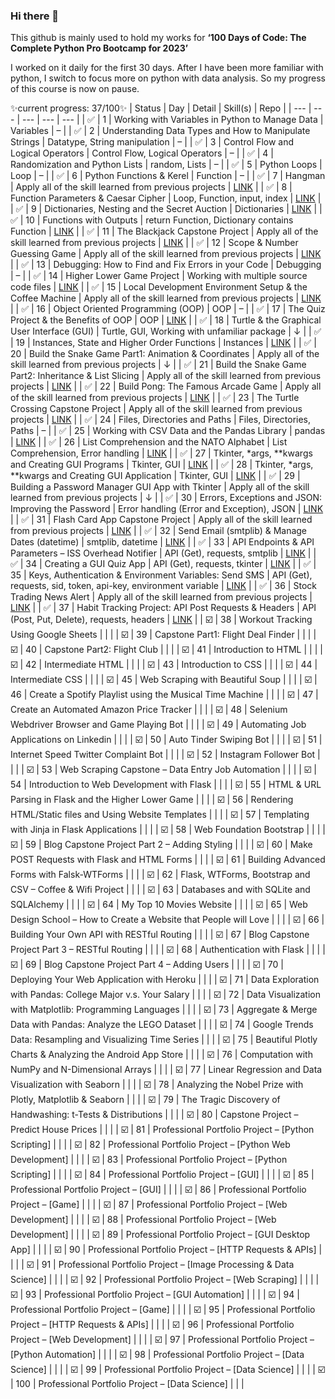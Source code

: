 ### Hi there 👋
This github is mainly used to hold my works for **‘100 Days of Code: The Complete Python Pro Bootcamp for 2023’**

I worked on it daily for the first 30 days. After I have been more familiar with python, I switch to focus more on python with data analysis. So my progress of this course is now on pause.

✨current progress: 37/100✨
|	Status	|	Day	|	Detail	|	Skill(s)	|	Repo	|
|	---	|	---	|	---	|	---	|	---	|
|	✅	|	1	|	Working with Variables in Python to Manage Data	|	Variables	|	–	|
|	✅	|	2	|	Understanding Data Types and How to Manipulate Strings	|	Datatype, String manipulation	|	–	|
|	✅	|	3	|	Control Flow and Logical Operators	|	Control Flow, Logical Operators	|	–	|
|	✅	|	4	|	Randomization and Python Lists	|	random, Lists	|	–	|
|	✅	|	5	|	Python Loops	|	Loop	|	–	|
|	✅	|	6	|	Python Functions & Kerel	|	Function	|	–	|
|	✅	|	7	|	Hangman	|	Apply all of the skill learned from previous projects	|	[LINK](https://github.com/mhaimaiimai/Hangman)	|
|	✅	|	8	|	Function Parameters & Caesar Cipher	|	Loop, Function, input, index	|	[LINK](https://github.com/mhaimaiimai/CaesarChipher)	|
|	✅	|	9	|	Dictionaries, Nesting and the Secret Auction	|	Dictionaries	|	[LINK](https://github.com/mhaimaiimai/Auction)	|
|	✅	|	10	|	Functions with Outputs	|	return Function, Dictionary contains Function	|	[LINK](https://github.com/mhaimaiimai/Calculator)	|
|	✅	|	11	|	The Blackjack Capstone Project	|	Apply all of the skill learned from previous projects	|	[LINK](https://github.com/mhaimaiimai/Blackjack)	|
|	✅	|	12	|	Scope & Number Guessing Game	|	Apply all of the skill learned from previous projects	|	[LINK](https://github.com/mhaimaiimai/GuessNumber)	|
|	✅	|	13	|	Debugging: How to Find and Fix Errors in your Code	|	Debugging	|	–	|
|	✅	|	14	|	Higher Lower Game Project	|	Working with multiple source code files	|	[LINK](https://github.com/mhaimaiimai/HigherLower)	|
|	✅	|	15	|	Local Development Environment Setup & the Coffee Machine	|	Apply all of the skill learned from previous projects	|	[LINK](https://github.com/mhaimaiimai/CoffeeMachine)	|
|	✅	|	16	|	Object Oriented Programming (OOP)	|	OOP	|	–	|
|	✅	|	17	|	The Quiz Project & the Benefits of OOP	|	OOP	|	[LINK](https://github.com/mhaimaiimai/QuizGame)	|
|	✅	|	18	|	Turtle & the Graphical User Interface (GUI)	|	Turtle, GUI, Working with unfamiliar package	|	↓	|
|	✅	|	19	|	Instances, State and Higher Order Functions	|	Instances	|	[LINK](https://github.com/mhaimaiimai/PracticeTurtle)	|
|	✅	|	20	|	Build the Snake Game Part1: Animation & Coordinates	|	Apply all of the skill learned from previous projects	|	↓	|
|	✅	|	21	|	Build the Snake Game Part2: Inheritance & List Slicing	|	Apply all of the skill learned from previous projects	|	[LINK](https://github.com/mhaimaiimai/SnakeGame)	|
|	✅	|	22	|	Build Pong: The Famous Arcade Game	|	Apply all of the skill learned from previous projects	|	[LINK](https://github.com/mhaimaiimai/PongGame/blob/main/main.py)	|
|	✅	|	23	|	The Turtle Crossing Capstone Project	|	Apply all of the skill learned from previous projects	|	[LINK](https://github.com/mhaimaiimai/TurtleCrossing)	|
|	✅	|	24	|	Files, Directories and Paths	|	Files, Directories, Paths	|	–	|
|	✅	|	25	|	Working with CSV Data and the Pandas Library	|	pandas	|	[LINK](https://github.com/mhaimaiimai/StateGuessing)	|
|	✅	|	26	|	List Comprehension and the NATO Alphabet	|	List Comprehension, Error handling	|	[LINK](https://github.com/mhaimaiimai/NATO_alphabet)	|
|	✅	|	27	|	Tkinter, *args, **kwargs and Creating GUI Programs	|	Tkinter, GUI	|	[LINK](https://github.com/mhaimaiimai/MilesToKmConverter)	|
|	✅	|	28	|	Tkinter, *args, **kwargs and Creating GUI Application	|	Tkinter, GUI	|	[LINK](https://github.com/mhaimaiimai/Pomodoro)	|
|	✅	|	29	|	Building a Password Manager GUI App with Tkinter	|	Apply all of the skill learned from previous projects	|	↓	|
|	✅	|	30	|	Errors, Exceptions and JSON: Improving the Password	|	Error handling (Error and Exception), JSON	|	[LINK](https://github.com/mhaimaiimai/PasswordManager)	|
|	✅	|	31	|	Flash Card App Capstone Project	|	Apply all of the skill learned from previous projects	|	[LINK](https://github.com/mhaimaiimai/CapstoneProject)	|
|	✅	|	32	|	Send Email (smtplib) & Manage Dates (datetime)	|	smtplib, datetime	|	[LINK](https://github.com/mhaimaiimai/AutomatedBDWisher)	|
|	✅	|	33	|	API Endpoints & API Parameters – ISS Overhead Notifier	|	API (Get), requests, smtplib	|	[LINK](https://github.com/mhaimaiimai/ISSOverheadNotifier)	|
|	✅	|	34	|	Creating a GUI Quiz App	|	API (Get), requests, tkinter	|	[LINK](https://github.com/mhaimaiimai/TriviaQuizGame)	|
|	✅	|	35	|	Keys, Authentication & Environment Variables: Send SMS	|	API (Get), requests, sid, token, api-key, environment variable	|	[LINK](https://github.com/mhaimaiimai/WeatherSMS)	|
|	✅	|	36	|	Stock Trading News Alert	|	Apply all of the skill learned from previous projects	|	[LINK](https://github.com/mhaimaiimai/StocksAlert)	|
|	✅	|	37	|	Habit Tracking Project: API Post Requests & Headers	|	API (Post, Put, Delete), requests, headers	|	[LINK](https://github.com/mhaimaiimai/HabitTracking)	|
|	☑️	|	38	|	Workout Tracking Using Google Sheets	|		|		|
|	☑️	|	39	|	Capstone Part1: Flight Deal Finder	|		|		|
|	☑️	|	40	|	Capstone Part2: Flight Club	|		|		|
|	☑️	|	41	|	Introduction to HTML	|		|		|
|	☑️	|	42	|	Intermediate HTML	|		|		|
|	☑️	|	43	|	Introduction to CSS	|		|		|
|	☑️	|	44	|	Intermediate CSS	|		|		|
|	☑️	|	45	|	Web Scraping with Beautiful Soup	|		|		|
|	☑️	|	46	|	Create a Spotify Playlist using the Musical Time Machine	|		|		|
|	☑️	|	47	|	Create an Automated Amazon Price Tracker	|		|		|
|	☑️	|	48	|	Selenium Webdriver Browser and Game Playing Bot	|		|		|
|	☑️	|	49	|	Automating Job Applications on Linkedin	|		|		|
|	☑️	|	50	|	Auto Tinder Swiping Bot	|		|		|
|	☑️	|	51	|	Internet Speed Twitter Complaint Bot	|		|		|
|	☑️	|	52	|	Instagram Follower Bot	|		|		|
|	☑️	|	53	|	Web Scraping Capstone – Data Entry Job Automation	|		|		|
|	☑️	|	54	|	Introduction to Web Development with Flask	|		|		|
|	☑️	|	55	|	HTML & URL Parsing in Flask and the Higher Lower Game	|		|		|
|	☑️	|	56	|	Rendering HTML/Static files and Using Website Templates	|		|		|
|	☑️	|	57	|	Templating with Jinja in Flask Applications	|		|		|
|	☑️	|	58	|	Web Foundation Bootstrap	|		|		|
|	☑️	|	59	|	Blog Capstone Project Part 2 – Adding Styling	|		|		|
|	☑️	|	60	|	Make POST Requests with Flask and HTML Forms	|		|		|
|	☑️	|	61	|	Building Advanced Forms with Falsk-WTForms	|		|		|
|	☑️	|	62	|	Flask, WTForms, Bootstrap and CSV – Coffee & Wifi Project	|		|		|
|	☑️	|	63	|	Databases and with SQLite and SQLAlchemy	|		|		|
|	☑️	|	64	|	My Top 10 Movies Website	|		|		|
|	☑️	|	65	|	Web Design School – How to Create a Website that People will Love	|		|		|
|	☑️	|	66	|	Building Your Own API with RESTful Routing	|		|		|
|	☑️	|	67	|	Blog Capstone Project Part 3 – RESTful Routing	|		|		|
|	☑️	|	68	|	Authentication with Flask	|		|		|
|	☑️	|	69	|	Blog Capstone Project Part 4 – Adding Users	|		|		|
|	☑️	|	70	|	Deploying Your Web Application with Heroku	|		|		|
|	☑️	|	71	|	Data Exploration with Pandas: College Major v.s. Your Salary	|		|		|
|	☑️	|	72	|	Data Visualization with Matplotlib: Programming Languages	|		|		|
|	☑️	|	73	|	Aggregate & Merge Data with Pandas: Analyze the LEGO Dataset	|		|		|
|	☑️	|	74	|	Google Trends Data: Resampling and Visualizing Time Series	|		|		|
|	☑️	|	75	|	Beautiful Plotly Charts & Analyzing the Android App Store	|		|		|
|	☑️	|	76	|	Computation with NumPy and N-Dimensional Arrays	|		|		|
|	☑️	|	77	|	Linear Regression and Data Visualization with Seaborn	|		|		|
|	☑️	|	78	|	Analyzing the Nobel Prize with Plotly, Matplotlib & Seaborn	|		|		|
|	☑️	|	79	|	The Tragic Discovery of Handwashing: t-Tests & Distributions	|		|		|
|	☑️	|	80	|	Capstone Project – Predict House Prices	|		|		|
|	☑️	|	81	|	Professional Portfolio Project – [Python Scripting]	|		|		|
|	☑️	|	82	|	Professional Portfolio Project – [Python Web Development]	|		|		|
|	☑️	|	83	|	Professional Portfolio Project – [Python Scripting]	|		|		|
|	☑️	|	84	|	Professional Portfolio Project – [GUI]	|		|		|
|	☑️	|	85	|	Professional Portfolio Project – [GUI]	|		|		|
|	☑️	|	86	|	Professional Portfolio Project – [Game]	|		|		|
|	☑️	|	87	|	Professional Portfolio Project – [Web Development]	|		|		|
|	☑️	|	88	|	Professional Portfolio Project – [Web Development]	|		|		|
|	☑️	|	89	|	Professional Portfolio Project – [GUI Desktop App]	|		|		|
|	☑️	|	90	|	Professional Portfolio Project – [HTTP Requests & APIs]	|		|		|
|	☑️	|	91	|	Professional Portfolio Project – [Image Processing & Data Science]	|		|		|
|	☑️	|	92	|	Professional Portfolio Project – [Web Scraping]	|		|		|
|	☑️	|	93	|	Professional Portfolio Project – [GUI Automation]	|		|		|
|	☑️	|	94	|	Professional Portfolio Project – [Game]	|		|		|
|	☑️	|	95	|	Professional Portfolio Project – [HTTP Requests & APIs]	|		|		|
|	☑️	|	96	|	Professional Portfolio Project – [Web Development]	|		|		|
|	☑️	|	97	|	Professional Portfolio Project – [Python Automation]	|		|		|
|	☑️	|	98	|	Professional Portfolio Project – [Data Science]	|		|		|
|	☑️	|	99	|	Professional Portfolio Project – [Data Science]	|		|		|
|	☑️	|	100	|	Professional Portfolio Project – [Data Science]	|		|		|

<!--
**mhaimaiimai/mhaimaiimai** is a ✨ _special_ ✨ repository because its `README.md` (this file) appears on your GitHub profile.

Here are some ideas to get you started:

- 🔭 I’m currently working on ...
- 🌱 I’m currently learning ...
- 👯 I’m looking to collaborate on ...
- 🤔 I’m looking for help with ...
- 💬 Ask me about ...
- 📫 How to reach me: ...
- 😄 Pronouns: ...
- ⚡ Fun fact: ...
-->
